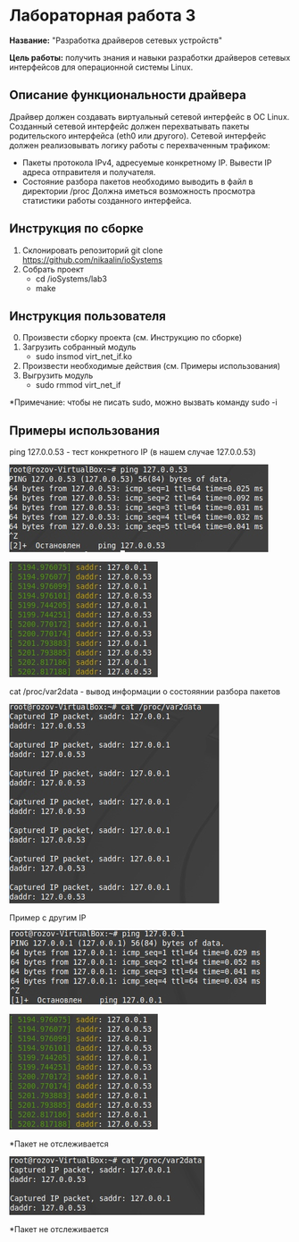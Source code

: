# Лабораторная работа 3

**Название:** "Разработка драйверов сетевых устройств"

**Цель работы:** получить знания и навыки разработки драйверов сетевых интерфейсов для операционной системы Linux.

## Описание функциональности драйвера

Драйвер должен создавать виртуальный сетевой интерфейс в ОС Linux.
Созданный сетевой интерфейс должен перехватывать пакеты родительского интерфейса (eth0 или другого).
Сетевой интерфейс должен реализовывать логику работы с перехваченным трафиком:
 - Пакеты протокола IPv4, адресуемые конкретному IP. Вывести IP адреса отправителя и получателя.
 - Состояние разбора пакетов необходимо выводить в файл в директории /proc
Должна иметься возможность просмотра статистики работы созданного интерфейса.

## Инструкция по сборке

1. Склонировать репозиторий
    git clone https://github.com/nikaalin/ioSystems 
2. Собрать проект
    - cd /ioSystems/lab3
    - make

## Инструкция пользователя

0. Произвести сборку проекта (см. Инструкцию по сборке)
1. Загрузить собранный модуль
    - sudo insmod virt_net_if.ko
2. Произвести необходимые действия (см. Примеры использования)
3. Выгрузить модуль
    - sudo rmmod virt_net_if
   
*Примечание: чтобы не писать sudo, можно вызвать команду sudo -i


## Примеры использования
ping 127.0.0.53 - тест конкретного IP (в нашем случае 127.0.0.53)

![](./3.jpg)

![](./2.jpg)

cat /proc/var2data - вывод информации о состояянии разбора пакетов

![](./1.jpg)

Пример с другим IP

![](./6.jpg)

![](./2.jpg)

*Пакет не отслеживается

![](./4.jpg)

*Пакет не отслеживается
